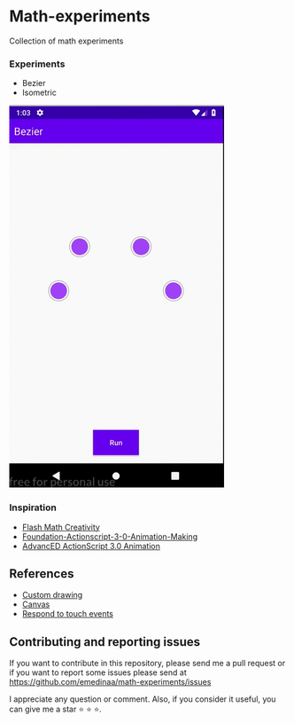 # Math-experiments
Collection of math experiments

### Experiments

- Bezier 
- Isometric

![](files/bezier.gif)
### Inspiration

- [Flash Math Creativity](https://www.amazon.com/Flash-Math-Creativity-Keith-Peters/dp/1590594290)
- [Foundation-Actionscript-3-0-Animation-Making](https://www.amazon.com/Foundation-Actionscript-3-0-Animation-Making/dp/1590597915)
- [AdvancED ActionScript 3.0 Animation](https://www.amazon.com/AdvancED-ActionScript-Animation-Keith-Peters/dp/1430216085)

## References

- [Custom drawing](https://developer.android.com/training/custom-views/custom-drawing)
- [Canvas](https://developer.android.com/reference/android/graphics/Canvas)
- [Respond to touch events](https://developer.android.com/training/graphics/opengl/touch)

## Contributing and reporting issues

If you want to contribute in this repository, please send me a pull request or if you want to  report some issues please send  at  https://github.com/emedinaa/math-experiments/issues


I appreciate any question or comment. Also, if you consider it useful, you can give me a star ⭐ ⭐ ⭐.
